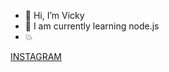 - 👋 Hi, I’m  Vicky
- 👀 I am currently learning node.js
- 💥 

<a href="https://www.instagram.com/__vicky_36" >INSTAGRAM 
</a>
